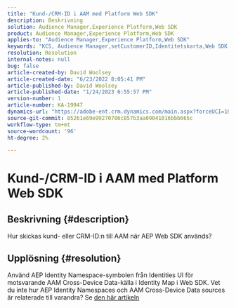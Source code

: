 ```yaml
---
title: "Kund-/CRM-ID i AAM med Platform Web SDK"
description: Beskrivning
solution: Audience Manager,Experience Platform,Web SDK
product: Audience Manager,Experience Platform,Web SDK
applies-to: "Audience Manager,Experience Platform,Web SDK"
keywords: "KCS, Audience Manager,setCustomerID,Identitetskarta,Web SDK,AEP,CRM ID "
resolution: Resolution
internal-notes: null
bug: false
article-created-by: David Woolsey
article-created-date: "6/23/2022 8:05:41 PM"
article-published-by: David Woolsey
article-published-date: "1/24/2023 6:55:57 PM"
version-number: 1
article-number: KA-19947
dynamics-url: "https://adobe-ent.crm.dynamics.com/main.aspx?forceUCI=1&pagetype=entityrecord&etn=knowledgearticle&id=9224e2d4-2ff3-ec11-bb3d-6045bd01564c"
source-git-commit: 85261e69e99270786c857b3aa09041016bbb665c
workflow-type: tm+mt
source-wordcount: '96'
ht-degree: 2%

---
```


# Kund-/CRM-ID i AAM med Platform Web SDK

## Beskrivning {#description}


Hur skickas kund- eller CRM-ID:n till AAM när AEP Web SDK används?


## Upplösning {#resolution}


Använd AEP Identity Namespace-symbolen från Identities UI för motsvarande AAM Cross-Device Data-källa i Identity Map i Web SDK. Vet du inte hur AEP Identity Namespaces och AAM Cross-Device Data sources är relaterade till varandra? Se [den här artikeln](https://experienceleague.adobe.com/docs/experience-cloud-kcs/kbarticles/KA-21305.html)

